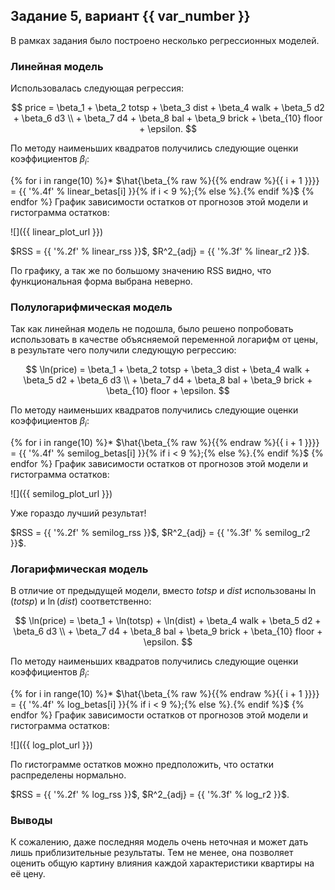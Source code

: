 ## Задание 5, вариант {{ var_number }}

В рамках задания было построено несколько регрессионных моделей.

### Линейная модель

Использовалась следующая регрессия:

$$
price = \beta_1 + \beta_2 totsp + \beta_3 dist + \beta_4 walk + \beta_5 d2 + \beta_6 d3 \\ + \beta_7 d4 + \beta_8 bal + \beta_9 brick + \beta_{10} floor + \epsilon.
$$

По методу наименьших квадратов получились следующие оценки коэффициентов $\beta_i$:

{% for i in range(10) %}* $\hat{\beta_{% raw %}{{% endraw %}{{ i + 1 }}}} = {{ '%.4f' % linear_betas[i] }}{% if i < 9 %};{% else %}.{% endif %}$
{% endfor %}
График зависимости остатков от прогнозов этой модели и гистограмма остатков:

![]({{ linear_plot_url }})

$RSS = {{ '%.2f' % linear_rss }}$, $R^2_{adj} = {{ '%.3f' % linear_r2 }}$.

По графику, а так же по большому значению RSS видно, что функциональная форма выбрана неверно.

### Полулогарифмическая модель

Так как линейная модель не подошла, было решено попробовать использовать в качестве объясняемой переменной логарифм от цены, в результате чего получили следующую регрессию:

$$
\ln(price) = \beta_1 + \beta_2 totsp + \beta_3 dist + \beta_4 walk + \beta_5 d2 + \beta_6 d3 \\ + \beta_7 d4 + \beta_8 bal + \beta_9 brick + \beta_{10} floor + \epsilon.
$$

По методу наименьших квадратов получились следующие оценки коэффициентов $\beta_i$:

{% for i in range(10) %}* $\hat{\beta_{% raw %}{{% endraw %}{{ i + 1 }}}} = {{ '%.4f' % semilog_betas[i] }}{% if i < 9 %};{% else %}.{% endif %}$
{% endfor %}
График зависимости остатков от прогнозов этой модели и гистограмма остатков:

![]({{ semilog_plot_url }})

Уже гораздо лучший результат!

$RSS = {{ '%.2f' % semilog_rss }}$, $R^2_{adj} = {{ '%.3f' % semilog_r2 }}$.

### Логарифмическая модель

В отличие от предыдущей модели, вместо $totsp$ и $dist$ использованы $\ln(totsp)$ и $\ln(dist)$ соответственно:

$$
\ln(price) = \beta_1 + \ln(totsp) + \ln(dist) + \beta_4 walk + \beta_5 d2 + \beta_6 d3 \\ + \beta_7 d4 + \beta_8 bal + \beta_9 brick + \beta_{10} floor + \epsilon.
$$

По методу наименьших квадратов получились следующие оценки коэффициентов $\beta_i$:

{% for i in range(10) %}* $\hat{\beta_{% raw %}{{% endraw %}{{ i + 1 }}}} = {{ '%.4f' % log_betas[i] }}{% if i < 9 %};{% else %}.{% endif %}$
{% endfor %}
График зависимости остатков от прогнозов этой модели и гистограмма остатков:

![]({{ log_plot_url }})

По гистограмме остатков можно предположить, что остатки распределены нормально.

$RSS = {{ '%.2f' % log_rss }}$, $R^2_{adj} = {{ '%.3f' % log_r2 }}$.

### Выводы
К сожалению, даже последняя модель очень неточная и может дать лишь приблизительные результаты. Тем не менее, она позволяет оценить общую картину влияния каждой характеристики квартиры на её цену.

